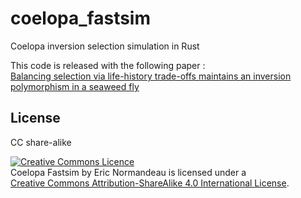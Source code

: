 # coelopa_fastsim

Coelopa inversion selection simulation in Rust

This code is released with the following paper :  
[Balancing selection via life-history trade-offs maintains an inversion polymorphism in a seaweed fly](https://www.biorxiv.org/content/10.1101/648584v1)

## License

CC share-alike

<a rel="license" href="http://creativecommons.org/licenses/by-sa/4.0/"><img alt="Creative Commons Licence" style="border-width:0" src="https://i.creativecommons.org/l/by-sa/4.0/88x31.png" /></a><br /><span xmlns:dct="http://purl.org/dc/terms/" property="dct:title">Coelopa Fastsim</span> by <span xmlns:cc="http://creativecommons.org/ns#" property="cc:attributionName">Eric Normandeau</span> is licensed under a  
<a rel="license" href="http://creativecommons.org/licenses/by-sa/4.0/">Creative Commons Attribution-ShareAlike 4.0 International License</a>.
